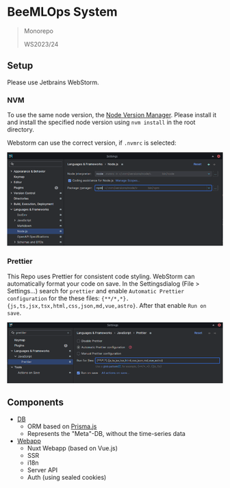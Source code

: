 # BeeMLOps System

> Monorepo
>
> WS2023/24

## Setup

Please use Jetbrains WebStorm.

### NVM

To use the same node version, the [Node Version Manager](https://github.com/nvm-sh/nvm). Please install it and install
the specified node version using `nvm install` in the root directory.

Webstorm can use the correct version, if `.nvmrc` is selected:

![Webstorm NVM](assets/nvm-webstorm.png)

### Prettier

This Repo uses Prettier for consistent code styling. WebStorm can automatically format your code on save. In the
Settingsdialog (File > Settings...) search for `prettier` and enable `Automatic Prettier configuration` for the these
files: `{**/*,*}.{js,ts,jsx,tsx,html,css,json,md,vue,astro}`. After that enable `Run on save`.

![Prettier WebStorm config](assets/prettier-webstorm-config.png)

## Components

- [DB](./db)
  - ORM based on [Prisma.js](https://www.prisma.io/)
  - Represents the "Meta"-DB, without the time-series data
- [Webapp](./web)
  - Nuxt Webapp (based on Vue.js)
  - SSR
  - i18n
  - Server API
  - Auth (using sealed cookies)

